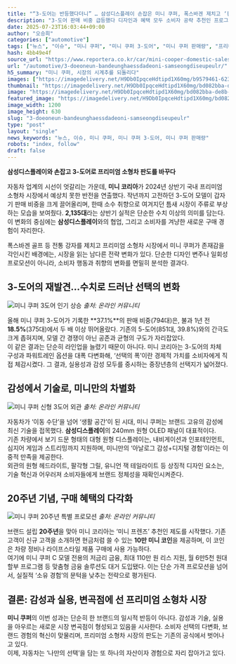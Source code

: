 ```yaml
---
title: "“3-도어는 반등했다더니” … 삼성디스플레이 손잡은 미니 쿠퍼, 폭스바겐 제치고 ‘판매 급증’"
description: "3-도어 판매 비중 급등했다 디자인과 혜택 모두 소비자 공략 추천인 프로그램으로 충성도 강화 ..."
date: 2025-07-23T16:03:44+09:00
author: "오승희"
categories: ["automotive"]
tags: ["뉴스", "이슈", "미니 쿠퍼", "미니 쿠퍼 3-도어", "미니 쿠퍼 판매량", "프리미엄소형차시장", "자동차판매트렌드"]
hash: 4bb49e4f
source_url: "https://www.reportera.co.kr/car/mini-cooper-domestic-sales/"
url: "/automotive/3-doeoneun-bandeunghaessdadeoni-samseongdiseupeulr/"
h5_summary: "미니 쿠퍼, 시장의 시계추를 되돌리다"
images: ["https://imagedelivery.net/H9Db0IpqceHdtipd1X60mg/b9579461-6232-46ed-d99a-699781b1b800/public", "https://imagedelivery.net/H9Db0IpqceHdtipd1X60mg/972b8aff-5c62-4fa6-f8aa-a6b8e4e53800/public", "https://imagedelivery.net/H9Db0IpqceHdtipd1X60mg/4c4a3d35-8979-47bf-9ad4-fe14244dc900/public", "https://imagedelivery.net/H9Db0IpqceHdtipd1X60mg/bd082bba-de8b-4b03-5e86-141d43fe3100/public"]
thumbnail: "https://imagedelivery.net/H9Db0IpqceHdtipd1X60mg/bd082bba-de8b-4b03-5e86-141d43fe3100/public"
image: "https://imagedelivery.net/H9Db0IpqceHdtipd1X60mg/bd082bba-de8b-4b03-5e86-141d43fe3100/public"
featured_image: "https://imagedelivery.net/H9Db0IpqceHdtipd1X60mg/bd082bba-de8b-4b03-5e86-141d43fe3100/public"
image_width: 1200
image_height: 630
slug: "3-doeoneun-bandeunghaessdadeoni-samseongdiseupeulr"
type: "post"
layout: "single"
news_keywords: "뉴스, 이슈, 미니 쿠퍼, 미니 쿠퍼 3-도어, 미니 쿠퍼 판매량"
robots: "index, follow"
draft: false
---
```


**삼성디스플레이와 손잡고 3-도어로 프리미엄 소형차 판도를 바꾸다**

자동차 업계의 시선이 엇갈리는 가운데, **미니 코리아**가 2024년 상반기 국내 프리미엄 소형차 시장에서 예상치 못한 반전을 연출했다. 작년까지 고전하던 3-도어 모델이 갑자기 판매 비중을 크게 끌어올리며, 한때 소수 취향으로 여겨지던 틈새 시장이 주류로 부상하는 모습을 보여줬다. **2,135대**라는 상반기 실적은 단순한 수치 이상의 의미를 담는다. 이 변화의 중심에는 **삼성디스플레이**와의 협업, 그리고 소비자를 겨냥한 새로운 구매 경험이 자리한다.

폭스바겐 골프 등 전통 강자를 제치고 프리미엄 소형차 시장에서 미니 쿠퍼가 존재감을 각인시킨 배경에는, 시장을 읽는 남다른 전략 변화가 있다. 단순한 디자인 변주나 일회성 프로모션이 아니라, 소비자 행동과 취향의 변화를 면밀히 분석한 결과다.  

## 3-도어의 재발견…수치로 드러난 선택의 변화

![미니 쿠퍼 3도어 인기 상승](https://imagedelivery.net/H9Db0IpqceHdtipd1X60mg/972b8aff-5c62-4fa6-f8aa-a6b8e4e53800/public)
*출처: 온라인 커뮤니티*


올해 미니 쿠퍼 3-도어가 기록한 **37.1%**의 판매 비중(794대)은, 불과 1년 전 **18.5%**(375대)에서 두 배 이상 뛰어올랐다. 기존의 5-도어(851대, 39.8%)와의 간극도 크게 좁혀지며, 모델 간 경쟁이 아닌 공존과 균형의 구도가 자리잡았다.  
이 같은 결과는 단순히 라인업을 늘렸기 때문이 아니다. 미니 코리아는 3-도어의 차체 구성과 파워트레인 옵션을 대폭 다변화해, ‘선택의 폭’이란 경제적 가치를 소비자에게 직접 체감시켰다. 그 결과, 실용성과 감성 모두를 중시하는 중장년층의 선택지가 넓어졌다.

## 감성에서 기술로, 미니만의 차별화

![미니 쿠퍼 신형 3도어 외관](https://imagedelivery.net/H9Db0IpqceHdtipd1X60mg/b9579461-6232-46ed-d99a-699781b1b800/public)
*출처: 온라인 커뮤니티*


자동차가 ‘이동 수단’을 넘어 ‘생활 공간’이 된 시대, 미니 쿠퍼는 브랜드 고유의 감성에 최신 기술을 접목했다. **삼성디스플레이**의 240mm 원형 OLED 패널이 대표적이다.  
기존 차량에서 보기 드문 형태의 대형 원형 디스플레이는, 내비게이션과 인포테인먼트, 심지어 게임과 스트리밍까지 지원하며, 미니만의 ‘아날로그 감성+디지털 경험’이라는 이중적 만족을 제공한다.  
외관의 원형 헤드라이트, 팔각형 그릴, 유니언 잭 테일라이트 등 상징적 디자인 요소는, 기술 혁신과 어우러져 소비자들에게 브랜드 정체성을 재확인시켜준다.

## 20주년 기념, 구매 혜택의 다각화

![미니 쿠퍼 20주년 특별 프로모션](https://imagedelivery.net/H9Db0IpqceHdtipd1X60mg/4c4a3d35-8979-47bf-9ad4-fe14244dc900/public)
*출처: 온라인 커뮤니티*


브랜드 설립 **20주년**을 맞아 미니 코리아는 ‘미니 프렌즈’ 추천인 제도를 시작했다. 기존 고객이 신규 고객을 소개하면 현금처럼 쓸 수 있는 **10만 미니 코인**을 제공하며, 이 코인은 차량 정비나 라이프스타일 제품 구매에 사용 가능하다.  
여기에 미니 쿠퍼 C 모델 전용의 저금리 금융, 최대 110만 원 리스 지원, 월 6만5천 원대 할부 프로그램 등 맞춤형 금융 솔루션도 대거 도입됐다. 이는 단순 가격 프로모션을 넘어서, 실질적 ‘소유 경험’의 문턱을 낮추는 전략으로 평가된다.

## 결론: 감성과 실용, 변곡점에 선 프리미엄 소형차 시장

**미니 쿠퍼**의 이번 성과는 단순히 한 브랜드의 일시적 반등이 아니다. 감성과 기술, 실용을 아우르는 새로운 시장 변곡점이 형성되고 있음을 시사한다. 소비자 선택의 다변화, 브랜드 경험의 혁신이 맞물리며, 프리미엄 소형차 시장의 판도는 기존의 공식에서 벗어나고 있다.  
이제, 자동차는 ‘나만의 선택’을 담는 또 하나의 자산이자 경험으로 자리 잡아가고 있다.

